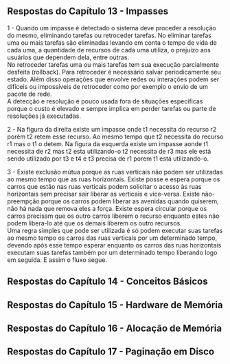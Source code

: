 ## Respostas do Capítulo 13 - Impasses

1 - Quando um impasse é detectado o sistema deve proceder a resolução do mesmo, eliminando tarefas ou retroceder tarefas. 
No eliminar tarefas uma ou mais tarefas são eliminadas levando em conta o tempo de vida de cada uma, a quantidade de recursos 
de cada uma utiliza, o prejuízo aos usuários que dependem dela, entre outras.  
No retroceder tarefas uma ou mais tarefas tem sua execução parcialmente desfeita (rollback). Para retroceder é necessário salvar 
periodicamente seu estado. Além disso operações que envolve redes ou interações podem ser difíceis ou impossíveis de retroceder 
como por exemplo o envio de um pacote de rede.  
A detecção e resolução é pouco usada fora de situações específicas porque o custo é elevado e sempre implica em perder tarefas ou 
parte de resoluções já executadas.  

2 - Na figura da direita existe um impasse onde t1 necessita do recurso r2 porém t2 retem esse recurso. Ao mesmo tempo que t2
necessita do recurso r1 mas o t1 o detem. Na figura da esquerda existe um impasse aonde t1 necessita de r2 mas t2 esta utilizando-o
t2 necessita de r3 mas ele está sendo utilizado por t3 e t4 e t3 precisa de r1 porem t1 está utilizando-o.  

3 - Existe exclusão mútua porque as ruas verticais não podem ser utilizadas ao mesmo tempo que as ruas horizontais.
Existe posse e espera porque os carros que estão nas ruas verticais podem solicitar o acesso às ruas horizontais sem precisar
sair liberar as verticais e vice-versa.
Existe não-preempção porque os carros podem liberar as avenidas quando quiserem, não há nada que remova eles a força.
Existe espera circular porque os carros precisam que os outro carros liberem o recurso enquanto estes não podem libera-lo
até que os demais liberem os outro recursos.  
Uma regra simples que pode ser utilizada é só podem executar suas tarefas ao mesmo tempo os carros das ruas verticais
por um determinado tempo, devendo após esse tempo esperar enquanto os carros das ruas horizontais executam suas tarefas
também por um determinado tempo liberando logo em seguida. E assim o fluxo segue.

## Respostas do Capítulo 14 - Conceitos Básicos

## Respostas do Capítulo 15 - Hardware de Memória

## Respostas do Capítulo 16 - Alocação de Memória

## Respostas do Capítulo 17 - Paginação em Disco
